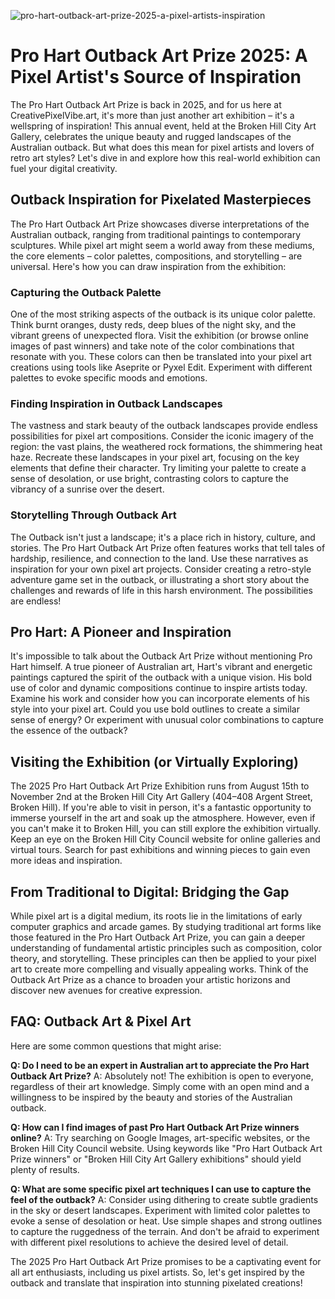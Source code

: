 ![pro-hart-outback-art-prize-2025-a-pixel-artists-inspiration](https://images.pexels.com/photos/1008738/pexels-photo-1008738.jpeg?auto=compress&cs=tinysrgb&fit=crop&h=627&w=1200)

# Pro Hart Outback Art Prize 2025: A Pixel Artist's Source of Inspiration

The Pro Hart Outback Art Prize is back in 2025, and for us here at CreativePixelVibe.art, it's more than just another art exhibition – it's a wellspring of inspiration! This annual event, held at the Broken Hill City Art Gallery, celebrates the unique beauty and rugged landscapes of the Australian outback. But what does this mean for pixel artists and lovers of retro art styles? Let's dive in and explore how this real-world exhibition can fuel your digital creativity.

## Outback Inspiration for Pixelated Masterpieces

The Pro Hart Outback Art Prize showcases diverse interpretations of the Australian outback, ranging from traditional paintings to contemporary sculptures. While pixel art might seem a world away from these mediums, the core elements – color palettes, compositions, and storytelling – are universal. Here's how you can draw inspiration from the exhibition:

### Capturing the Outback Palette

One of the most striking aspects of the outback is its unique color palette. Think burnt oranges, dusty reds, deep blues of the night sky, and the vibrant greens of unexpected flora. Visit the exhibition (or browse online images of past winners) and take note of the color combinations that resonate with you. These colors can then be translated into your pixel art creations using tools like Aseprite or Pyxel Edit. Experiment with different palettes to evoke specific moods and emotions.

### Finding Inspiration in Outback Landscapes

The vastness and stark beauty of the outback landscapes provide endless possibilities for pixel art compositions. Consider the iconic imagery of the region: the vast plains, the weathered rock formations, the shimmering heat haze. Recreate these landscapes in your pixel art, focusing on the key elements that define their character. Try limiting your palette to create a sense of desolation, or use bright, contrasting colors to capture the vibrancy of a sunrise over the desert.

### Storytelling Through Outback Art

The Outback isn't just a landscape; it's a place rich in history, culture, and stories. The Pro Hart Outback Art Prize often features works that tell tales of hardship, resilience, and connection to the land. Use these narratives as inspiration for your own pixel art projects. Consider creating a retro-style adventure game set in the outback, or illustrating a short story about the challenges and rewards of life in this harsh environment. The possibilities are endless!

## Pro Hart: A Pioneer and Inspiration

It's impossible to talk about the Outback Art Prize without mentioning Pro Hart himself. A true pioneer of Australian art, Hart's vibrant and energetic paintings captured the spirit of the outback with a unique vision. His bold use of color and dynamic compositions continue to inspire artists today. Examine his work and consider how you can incorporate elements of his style into your pixel art. Could you use bold outlines to create a similar sense of energy? Or experiment with unusual color combinations to capture the essence of the outback?

## Visiting the Exhibition (or Virtually Exploring)

The 2025 Pro Hart Outback Art Prize Exhibition runs from August 15th to November 2nd at the Broken Hill City Art Gallery (404–408 Argent Street, Broken Hill). If you're able to visit in person, it's a fantastic opportunity to immerse yourself in the art and soak up the atmosphere. However, even if you can't make it to Broken Hill, you can still explore the exhibition virtually. Keep an eye on the Broken Hill City Council website for online galleries and virtual tours. Search for past exhibitions and winning pieces to gain even more ideas and inspiration.

## From Traditional to Digital: Bridging the Gap

While pixel art is a digital medium, its roots lie in the limitations of early computer graphics and arcade games. By studying traditional art forms like those featured in the Pro Hart Outback Art Prize, you can gain a deeper understanding of fundamental artistic principles such as composition, color theory, and storytelling. These principles can then be applied to your pixel art to create more compelling and visually appealing works. Think of the Outback Art Prize as a chance to broaden your artistic horizons and discover new avenues for creative expression.

## FAQ: Outback Art & Pixel Art

Here are some common questions that might arise:

**Q: Do I need to be an expert in Australian art to appreciate the Pro Hart Outback Art Prize?**
A: Absolutely not! The exhibition is open to everyone, regardless of their art knowledge. Simply come with an open mind and a willingness to be inspired by the beauty and stories of the Australian outback.

**Q: How can I find images of past Pro Hart Outback Art Prize winners online?**
A: Try searching on Google Images, art-specific websites, or the Broken Hill City Council website. Using keywords like "Pro Hart Outback Art Prize winners" or "Broken Hill City Art Gallery exhibitions" should yield plenty of results.

**Q: What are some specific pixel art techniques I can use to capture the feel of the outback?**
A: Consider using dithering to create subtle gradients in the sky or desert landscapes. Experiment with limited color palettes to evoke a sense of desolation or heat. Use simple shapes and strong outlines to capture the ruggedness of the terrain. And don't be afraid to experiment with different pixel resolutions to achieve the desired level of detail.

The 2025 Pro Hart Outback Art Prize promises to be a captivating event for all art enthusiasts, including us pixel artists. So, let's get inspired by the outback and translate that inspiration into stunning pixelated creations!
